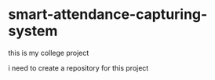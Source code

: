 # smart-attendance-capturing-system

this is my college project

i need to create a repository for this project


